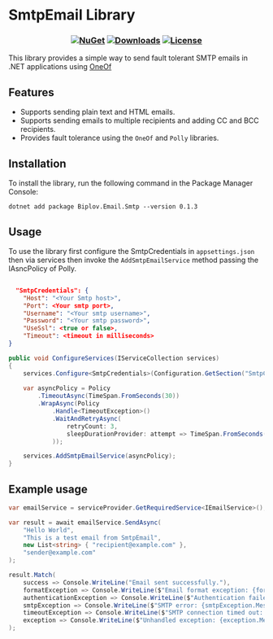 # SmtpEmail Library

<h3 align="center">

[![NuGet](https://img.shields.io/nuget/v/Biplov.Email.Smtp)](https://www.nuget.org/packages/Biplov.Email.Smtp/)
[![Downloads](https://img.shields.io/nuget/dt/Biplov.Email.Smtp)](https://www.nuget.org/packages/Biplov.Email.Smtp/)
[![License](https://img.shields.io/badge/license-MIT-blue.svg)](LICENSE.md)

</h3>

This library provides a simple way to send fault tolerant SMTP emails in .NET applications using [OneOf](https://github.com/mcintyre321/OneOf)

## Features

- Supports sending plain text and HTML emails.
- Supports sending emails to multiple recipients and adding CC and BCC recipients.
- Provides fault tolerance using the `OneOf` and `Polly` libraries.

## Installation

To install the library, run the following command in the Package Manager Console:

```dotnetcli
dotnet add package Biplov.Email.Smtp --version 0.1.3
```

## Usage

To use the library first configure the SmtpCredentials in `appsettings.json` then via services then invoke the `AddSmtpEmailService` method passing the IAsncPolicy of Polly.

```json

  "SmtpCredentials": {
    "Host": "<Your Smtp host>",
    "Port": <Your smtp port>,
    "Username": "<Your smtp username>",
    "Password": "<Your smtp password>",
    "UseSsl": <true or false>,
    "Timeout": <timeout in milliseconds>
}
```

```csharp
public void ConfigureServices(IServiceCollection services)
{
    services.Configure<SmtpCredentials>(Configuration.GetSection("SmtpCredentials"));
    
    var asyncPolicy = Policy
        .TimeoutAsync(TimeSpan.FromSeconds(30))
        .WrapAsync(Policy
            .Handle<TimeoutException>()
            .WaitAndRetryAsync(
                retryCount: 3,
                sleepDurationProvider: attempt => TimeSpan.FromSeconds(Math.Pow(2, attempt))
            ));

    services.AddSmtpEmailService(asyncPolicy);
}

```

## Example usage

```csharp
var emailService = serviceProvider.GetRequiredService<IEmailService>();

var result = await emailService.SendAsync(
    "Hello World",
    "This is a test email from SmtpEmail",
    new List<string> { "recipient@example.com" },
    "sender@example.com"
);

result.Match(
    success => Console.WriteLine("Email sent successfully."),
    formatException => Console.WriteLine($"Email format exception: {formatException.Message}"),
    authenticationException => Console.WriteLine($"Authentication failed: {authenticationException.Message}"),
    smtpException => Console.WriteLine($"SMTP error: {smtpException.Message}"),
    timeoutException => Console.WriteLine($"SMTP connection timed out: {timeoutException.Message}"),
    exception => Console.WriteLine($"Unhandled exception: {exception.Message}")
);
```